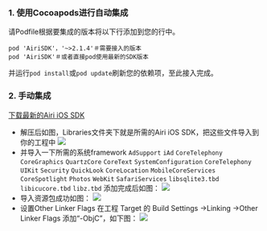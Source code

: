 ### 1. 使用Cocoapods进行自动集成
请Podfile根据要集成的版本将以下行添加到您的行中。
```
pod 'AiriSDK'，'~>2.1.4'＃需要接入的版本
pod 'AiriSDK'＃或者直接pod使用最新的SDK版本
```
并运行`pod install`或`pod update`刷新您的依赖项，至此接入完成。
### 2. 手动集成

[下载最新的Airi iOS SDK](https://github.com/Yostardev/yostar-sdk-ios)
* 解压后如图，Libraries文件夹下就是所需的Airi iOS SDK，把这些文件导入到你的工程中
![](https://github.com/Yostardev/yostarsdk/blob/master/docs/_media/iOS_2.2.1.png)
* 并导入一下所需的系统framework
`AdSupport`
`iAd`
`CoreTelephony`
`CoreGraphics`
`QuartzCore`
`CoreText`
`SystemConfiguration`
`CoreTelephony`
`UIKit`
`Security`
`QuickLook`
`CoreLocation`
`MobileCoreServices`
`CoreSpotlight`
`Photos`
`WebKit`
`SafariServices`
`libsqlite3.tbd`
`libicucore.tbd`
`libz.tbd`
添加完成后如图：
![](https://github.com/Yostardev/yostarsdk/blob/master/docs/_media/iOS_2.2.2.png)
* 导入资源包成功如图：
![](https://github.com/Yostardev/yostarsdk/blob/master/docs/_media/iOS_2.2.3.png)
* 设置Other Linker Flags
在工程 Target 的 Build Settings ->Linking ->Other Linker Flags 添加“-ObjC”，如下图：
![](https://github.com/Yostardev/yostarsdk/blob/master/docs/_media/iOS_2.2.4.png)
